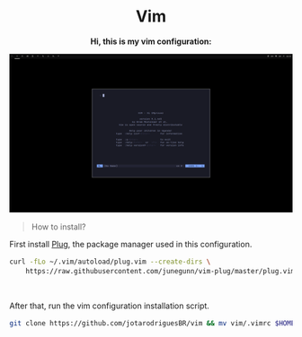 <h1> <center> Vim </center> </h1>

<b> <center> Hi, this is my vim configuration: </b> </center>

![EXAMPLE](assets/preview.png)

> How to install? 


 First install [Plug](https://github.com/junegunn/vim-plug), the package manager used in this configuration. 
```bash
curl -fLo ~/.vim/autoload/plug.vim --create-dirs \
    https://raw.githubusercontent.com/junegunn/vim-plug/master/plug.vim
```
<br> 

After that, run the vim configuration installation script.

```bash
git clone https://github.com/jotarodriguesBR/vim && mv vim/.vimrc $HOME && vim -c :PlugInstall 
```
